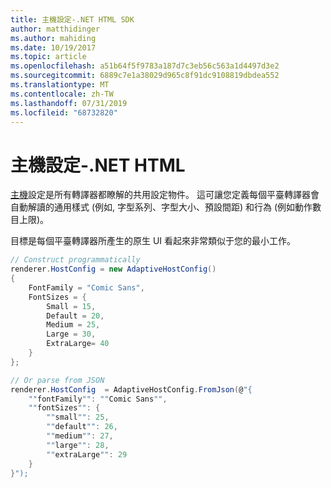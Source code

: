 ```yaml
---
title: 主機設定-.NET HTML SDK
author: matthidinger
ms.author: mahiding
ms.date: 10/19/2017
ms.topic: article
ms.openlocfilehash: a51b64f5f9783a187d7c3eb56c563a1d4497d3e2
ms.sourcegitcommit: 6889c7e1a38029d965c8f91dc9108819dbdea552
ms.translationtype: MT
ms.contentlocale: zh-TW
ms.lasthandoff: 07/31/2019
ms.locfileid: "68732820"
---
```

# <a name="host-config---net-html"></a>主機設定-.NET HTML

[主機](../../../rendering-cards/host-config.md)設定是所有轉譯器都瞭解的共用設定物件。 這可讓您定義每個平臺轉譯器會自動解讀的通用樣式 (例如, 字型系列、字型大小、預設間距) 和行為 (例如動作數目上限)。 

目標是每個平臺轉譯器所產生的原生 UI 看起來非常類似于您的最小工作。

```csharp
// Construct programmatically
renderer.HostConfig = new AdaptiveHostConfig() 
{
    FontFamily = "Comic Sans",
    FontSizes = {
        Small = 15,
        Default = 20,
        Medium = 25,
        Large = 30,
        ExtraLarge= 40
    }
};

// Or parse from JSON
renderer.HostConfig  = AdaptiveHostConfig.FromJson(@"{
    ""fontFamily"": ""Comic Sans"",
    ""fontSizes"": {
        ""small"": 25,
        ""default"": 26,
        ""medium"": 27,
        ""large"": 28,
        ""extraLarge"": 29
    }
}");
```